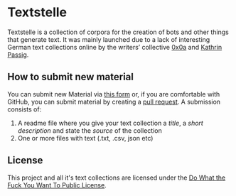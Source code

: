 # Textstelle

Textstelle is a collection of corpora for the creation of bots and other things that generate text. It was mainly launched due to a lack of interesting German text collections online by the writers’ collective [0x0a](http://0x0a.li) and [Kathrin Passig](http://kathrin.passig.de/). 

## How to submit new material

You can submit new Material via [this form](https://www.dropbox.com/request/aiA3o71oUgY5HMT9CLyd) or, if you are comfortable with GitHub, you can submit material by creating a [pull request](https://help.github.com/articles/about-pull-requests/).
A submission consists of:
1. A readme file where you give your text collection a _title_, a _short description_ and state the _source_ of the collection
2. One or more files with text (.txt, .csv, json etc)

## License

This project and all it's text collections are licensed under the [Do What the Fuck You Want To Public License](https://en.wikipedia.org/wiki/WTFPL). 
